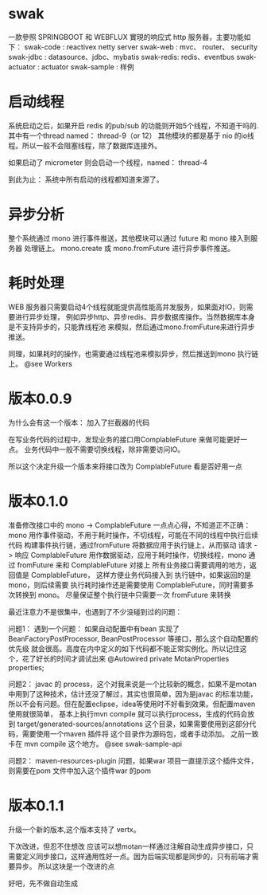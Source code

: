 # swak
一款參照 SPRINGBOOT 和 WEBFLUX 實現的响应式 http 服务器，主要功能如下：
swak-code : reactivex netty server
swak-web  : mvc、 router、 security
swak-jdbc : datasource、jdbc、mybatis
swak-redis: redis、eventbus
swak-actuator : actuator
swak-sample : 样例

# 启动线程
系统启动之后，如果开启 redis 的pub/sub 的功能则开始5个线程，不知道干吗的. 其中有一个thread 
named： thread-9（or 12）
其他模块的都是基于 nio 的io线程。所以一般不会阻塞线程，除了数据库连接外。

如果启动了 micrometer 则会启动一个线程，named： thread-4 

到此为止： 系统中所有启动的线程都知道来源了。


# 异步分析
整个系统通过 mono 进行事件推送，其他模块可以通过 future 和 mono 接入到服务器
处理链上。
mono.create 或 mono.fromFuture 进行异步事件推送。

# 耗时处理
WEB 服务器只需要启动4个线程就能提供高性能高并发服务，如果面对IO，则需要进行异步处理，
例如异步http、异步redis、异步数据库操作。当然数据库本身是不支持异步的，只能靠线程池
来模拟，然后通过mono.fromFuture来进行异步推送。

同理，如果耗时的操作，也需要通过线程池来模拟异步，然后推送到mono 执行链上。
@see Workers


# 版本0.0.9
为什么会有这一个版本：
加入了拦截器的代码

在写业务代码的过程中，发现业务的接口用ComplableFuture 来做可能更好一点。
业务代码中一般不需要切换线程，除非需要访问IO。

所以这个决定升级一个版本来将接口改为 ComplableFuture 看是否好用一点

# 版本0.1.0
准备修改接口中的 mono -> ComplableFuture
一点点心得，不知道正不正确：
mono             用作事件驱动，不用于耗时操作，不切线程，可能在不同的线程中执行后续代码
构建事件执行链，通过fromFuture 将数据应用于执行链上，从而驱动 请求 -> 响应
ComplableFuture  用作数据驱动，应用于耗时操作，切换线程，mono 通过 fromFuture 来和 ComplableFuture 对接上
所有业务接口需要调用的地方，返回值是 ComplableFuture， 这样方便业务代码接入到 执行链中，如果返回的是mono，则后续需要
执行耗时操作还是需要使用 ComplableFuture，同时需要多次转换到 mono。
尽量保证整个执行链中只需要一次 fromFuture 来转换

最近注意力不是很集中，也遇到了不少没碰到过的问题：

问题1：
遇到一个问题： 如果自动配置中有bean 实现了 BeanFactoryPostProcessor, BeanPostProcessor 等接口，那么这个自动配置的优先级
就会很高。高度在内中定义的如下代码都不能正常实例化。所以记住这个，花了好长的时间才调试出来
@Autowired
private MotanProperties properties;

问题2：
javac 的 process，这个对我来说是一个比较新的概念，如果不是motan中用到了这种技术，估计还没了解过，其实也很简单，因为是javac 的标准功能，所以不会有问题。但在配置eclipse，idea等使用时不好看到效果。但配置maven 使用就很简单，
基本上执行mvn compile 就可以执行process，生成的代码会放到 target/generated-sources/annotations 这个目录，如果需要使用到这部分代码，需要使用一个maven 插件将 这个目录作为源码包，或者手动添加。
之前一致卡在 mvn compile 这个地方。 @see swak-sample-api

问题2：
maven-resources-plugin 问题，如果war 项目一直提示这个插件文件，则需要在pom 文件中加入这个插件war 的pom 

# 版本0.1.1
升级一个新的版本,这个版本支持了 vertx。

下次改进，但忍不住想改
应该可以想motan一样通过注解自动生成异步接口，只需要定义同步接口，这样通用性好一点。因为后端实现都是同步的，只有前端才需要异步。
所以这块是一个改进的点

好吧，先不做自动生成



